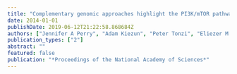 ```yaml
---
title: "Complementary genomic approaches highlight the PI3K/mTOR pathway as a common vulnerability in osteosarcoma"
date: 2014-01-01
publishDate: 2019-06-12T21:22:58.868684Z
authors: ["Jennifer A Perry", "Adam Kiezun", "Peter Tonzi", "Eliezer M Van Allen", "Scott L Carter", "Sylvan C Baca", "Glenn S Cowley", "Ami S Bhatt", "Esther Rheinbay", "Chandra Sekhar Pedamallu", " others"]
publication_types: ["2"]
abstract: ""
featured: false
publication: "*Proceedings of the National Academy of Sciences*"
---
```


